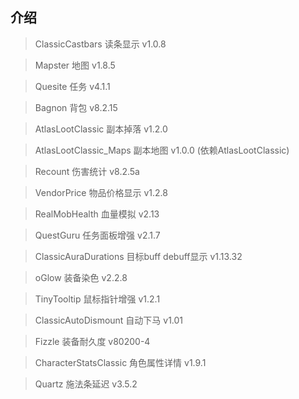 ## 介绍

> ClassicCastbars 读条显示 v1.0.8

> Mapster 地图 v1.8.5

> Quesite 任务 v4.1.1

> Bagnon 背包 v8.2.15

> AtlasLootClassic 副本掉落 v1.2.0

> AtlasLootClassic_Maps 副本地图 v1.0.0 (依赖AtlasLootClassic)

> Recount 伤害统计 v8.2.5a

> VendorPrice 物品价格显示 v1.2.8

> RealMobHealth 血量模拟 v2.13

> QuestGuru 任务面板增强 v2.1.7

> ClassicAuraDurations 目标buff debuff显示 v1.13.32

> oGlow 装备染色 v2.2.8

> TinyTooltip 鼠标指针增强 v1.2.1

> ClassicAutoDismount 自动下马 v1.01

> Fizzle 装备耐久度 v80200-4

> CharacterStatsClassic 角色属性详情 v1.9.1

> Quartz 施法条延迟 v3.5.2
